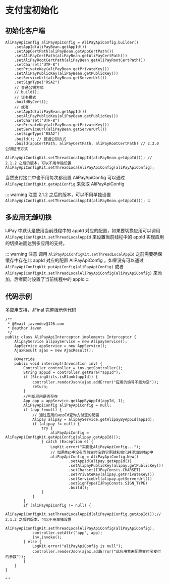 
# 支付宝初始化

## 初始化客户端

```java{3,4,5,11,12,13,14,22,23}
AliPayApiConfig aliPayApiConfig = AliPayApiConfig.builder() 
    .setAppId(aliPayBean.getAppId())
    .setAppCertPath(aliPayBean.getAppCertPath())
    .setAliPayCertPath(aliPayBean.getAliPayCertPath())
    .setAliPayRootCertPath(aliPayBean.getAliPayRootCertPath())
    .setCharset("UTF-8")
    .setPrivateKey(aliPayBean.getPrivateKey())  
    .setAliPayPublicKey(aliPayBean.getPublicKey())
    .setServiceUrl(aliPayBean.getServerUrl())
    .setSignType("RSA2")
    // 普通公钥方式
    //.build();
    // 证书模式
    .buildByCert();   
    // 或者 
    .setAppId(aliPayBean.getAppId())
    .setAliPayPublicKey(aliPayBean.getPublicKey())
    .setCharset("UTF-8")
    .setPrivateKey(aliPayBean.getPrivateKey())
    .setServiceUrl(aliPayBean.getServerUrl())
    .setSignType("RSA2")
    .build(); // 普通公钥方式 
    .build(appCertPath, aliPayCertPath, aliPayRootCertPath) // 2.3.0 公钥证书方式  

AliPayApiConfigKit.setThreadLocalAppId(aliPayBean.getAppId()); // 2.1.2 之后的版本，可以不用单独设置 
AliPayApiConfigKit.setThreadLocalAliPayApiConfig(aliPayApiConfig);
```

当然支付接口中也不用每次都设置 AliPayApiConfig 可以通过 `AliPayApiConfigKit.getApiConfig` 来获取 AliPayApiConfig


::: warning 注意
2.1.2 之后的版本，可以不用单独设置 `AliPayApiConfigKit.setThreadLocalAppId(aliPayBean.getAppId());` 
:::


## 多应用无缝切换

IJPay 中默认是使用当前线程中的 appId 对应的配置，如果要切换应用可以调用 `AliPayApiConfigKit.setThreadLocalAppId` 来设置当前线程中的
appId 实现应用的切换进而达到多应用的支持。

::: warning 注意
调用 `AliPayApiConfigKit.setThreadLocalAppId` 之前需要确保缓存中存在此 appId 对应的配置 AliPayApiConfig ，如果没有可以通过
`AliPayApiConfigKit.putApiConfig(aliPayApiConfig)` 或者 `AliPayApiConfigKit.setThreadLocalAliPayApiConfig(aliPayApiConfig)` 
来添加，后者同时设置了当前线程中的 appId
:::



## 代码示例

多应用支持，JFinal 完整版示例代码

```java{20,26,29,30,31,32,33,34,35,36,37,42,43}
/**
 * @Email javendev@126.com
 * @author Javen
 */
public class AliPayApiInterceptor implements Interceptor {
    AlipayService alipayService = new AlipayService();
    AppService appService = new AppService();
    AjaxResult ajax = new AjaxResult();

    @Override
    public void intercept(Invocation inv) {
        Controller controller = inv.getController();
        String appId = controller.getPara("appId");
        if (StringUtils.isBlank(appId)) {
            controller.renderJson(ajax.addError("应用的编号不能为空"));
            return;
        }
        //判断应用是否存在
        App app = appService.getAppByAppId(appId, 1);
        AliPayApiConfig aliPayApiConfig = null;
        if (app !=null) {
            // 通过应用的appId查询支付宝的配置
            Alipay alipay = alipayService.getAlipayByAppId(appId);
            if (alipay != null) {
                try {
                    aliPayApiConfig = AliPayApiConfigKit.getApiConfig(alipay.getAppId());
                } catch (Exception e) {
                    LogKit.error("实例化AliPayApiConfig...");
                    // 如果Map中没有当前支付宝的实例就初始化并添加到Map中
                    aliPayApiConfig = AliPayApiConfig.New()
                            .setAppId(alipay.getAppId())
                            .setAlipayPublicKey(alipay.getPublicKey())
                            .setCharset(IJPayConsts.CHARSET)
                            .setPrivateKey(alipay.getPrivateKey())
                            .setServiceUrl(alipay.getServerUrl())
                            .setSignType(IJPayConsts.SIGN_TYPE)
                            .build();
                }
            }
        }
        if (aliPayApiConfig != null) {
            AliPayApiConfigKit.setThreadLocalAppId(aliPayApiConfig.getAppId());// 2.1.2 之后的版本，可以不用单独设置 
            AliPayApiConfigKit.setThreadLocalAliPayApiConfig(aliPayApiConfig);
            controller.setAttr("app", app);
            inv.invoke();
        } else {
            LogKit.error("aliPayApiConfig is null");
            controller.renderJson(ajax.addError("此应用暂未配置支付宝支付的参数"));
        }
    }
}

```       

<Q url="tencent://message/?uin=572839485&Site=%E5%AE%A2%E6%9C%8D&Menu=yes" />

